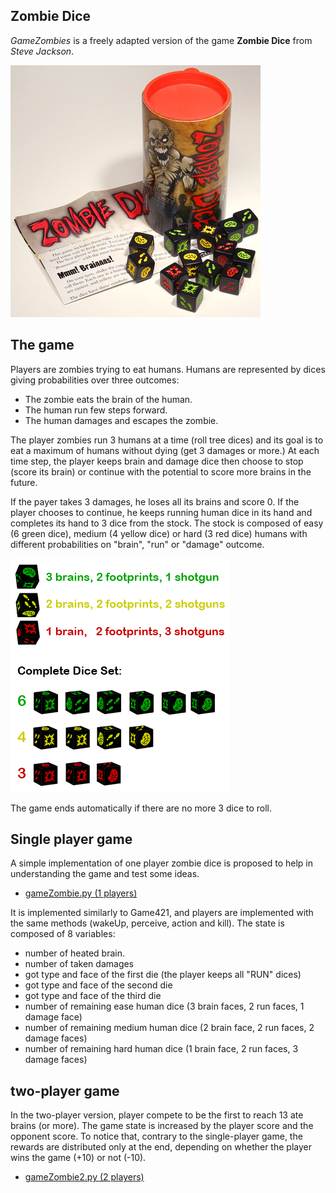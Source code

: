 ## Zombie Dice

*GameZombies* is a freely adapted version of the game **Zombie Dice** from *Steve Jackson*.

![Zombie Dice](../figs/zombie_dice.jpeg)

## The game 

Players are zombies trying to eat humans. Humans are represented by dices giving probabilities over three outcomes:

- The zombie eats the brain of the human.
- The human run few steps forward.
- The human damages and escapes the zombie.

The player zombies run 3 humans at a time (roll tree dices) and its goal is to eat a maximum of humans without dying (get 3 damages or more.)
At each time step, the player keeps brain and damage dice then choose to stop (score its brain) or continue with the potential to score more brains in the future.

If the payer takes 3 damages, he loses all its brains and score 0.
If the player chooses to continue, he keeps running human dice in its hand and completes its hand to 3 dice from the stock.
The stock is composed of easy (6 green dice), medium (4 yellow dice) or hard (3 red dice) humans with different probabilities on "brain", "run" or "damage" outcome.

![Dice description](../figs/zombie_dice2.png)

The game ends automatically if there are no more 3 dice to roll.

## Single player game

A simple implementation of one player zombie dice is proposed to help in understanding the game and test some ideas.

- [gameZombie.py (1 players)](https://raw.githubusercontent.com/ceri-num/module-DUU/master/codes/gameZombies.py)

It is implemented similarly to Game421, and players are implemented with the same methods (wakeUp, perceive, action and kill).
The state is composed of 8 variables:
- number of heated brain.
- number of taken damages
- got type and face of the first die (the player keeps all "RUN" dices)
- got type and face of the second die
- got type and face of the third die
- number of remaining ease human dice (3 brain faces, 2 run faces, 1 damage face)
- number of remaining medium human dice (2 brain  face, 2 run  faces, 2 damage faces)
- number of remaining hard human dice (1 brain  face, 2 run  faces, 3 damage  faces)

## two-player game

In the two-player version, player compete to be the first  to reach 13 ate brains (or more).
The game state is increased by the player score and the opponent score.
To notice that, contrary to the single-player game, the rewards are distributed only at the end, depending on whether the player wins the game (+10) or not (-10).

- [gameZombie2.py (2 players)](https://raw.githubusercontent.com/ceri-num/module-DUU/master/codes/gameZombies2.py)







